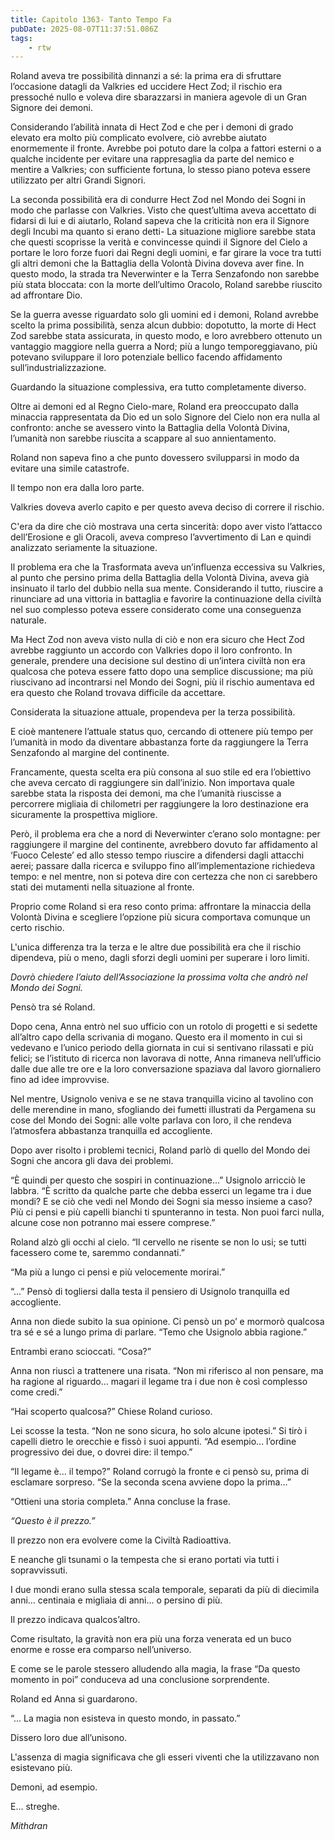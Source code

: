 ```yaml
---
title: Capitolo 1363- Tanto Tempo Fa
pubDate: 2025-08-07T11:37:51.086Z
tags:
    - rtw
---
```



Roland aveva tre possibilità dinnanzi a sé: la prima era di sfruttare l’occasione datagli da Valkries ed uccidere Hect Zod; il rischio era pressoché nullo e voleva dire sbarazzarsi in maniera agevole di un Gran Signore dei demoni.


Considerando l’abilità innata di Hect Zod e che per i demoni di grado elevato era molto più complicato evolvere, ciò avrebbe aiutato enormemente il fronte. Avrebbe poi potuto dare la colpa a fattori esterni o a qualche incidente per evitare una rappresaglia da parte del nemico e mentire a Valkries; con sufficiente fortuna, lo stesso piano poteva essere utilizzato per altri Grandi Signori.


La seconda possibilità era di condurre Hect Zod nel Mondo dei Sogni in modo che parlasse con Valkries. Visto che quest’ultima aveva accettato di fidarsi di lui e di aiutarlo, Roland sapeva che la criticità non era il Signore degli Incubi ma quanto si erano detti- La situazione migliore sarebbe stata che questi scoprisse la verità e convincesse quindi il Signore del Cielo a portare le loro forze fuori dai Regni degli uomini, e far girare la voce tra tutti gli altri demoni che la Battaglia della Volontà Divina doveva aver fine. In questo modo, la strada tra Neverwinter e la Terra Senzafondo non sarebbe più stata bloccata: con la morte dell’ultimo Oracolo, Roland sarebbe riuscito ad affrontare Dio.


Se la guerra avesse riguardato solo gli uomini ed i demoni, Roland avrebbe scelto la prima possibilità, senza alcun dubbio: dopotutto, la morte di Hect Zod sarebbe stata assicurata, in questo modo, e loro avrebbero ottenuto un vantaggio maggiore nella guerra a Nord; più a lungo temporeggiavano, più potevano sviluppare il loro potenziale bellico facendo affidamento sull’industrializzazione.


Guardando la situazione complessiva, era tutto completamente diverso.


Oltre ai demoni ed al Regno Cielo-mare, Roland era preoccupato dalla minaccia rappresentata da Dio ed un solo Signore del Cielo non era nulla al confronto: anche se avessero vinto la Battaglia della Volontà Divina, l’umanità non sarebbe riuscita a scappare al suo annientamento.


Roland non sapeva fino a che punto dovessero svilupparsi in modo da evitare una simile catastrofe.


Il tempo non era dalla loro parte.


Valkries doveva averlo capito e per questo aveva deciso di correre il rischio.


C'era da dire che ciò mostrava una certa sincerità: dopo aver visto l’attacco dell’Erosione e gli Oracoli, aveva compreso l’avvertimento di Lan e quindi analizzato seriamente la situazione.


Il problema era che la Trasformata aveva un’influenza eccessiva su Valkries, al punto che persino prima della Battaglia della Volontà Divina, aveva già insinuato il tarlo del dubbio nella sua mente. Considerando il tutto, riuscire a rinunciare ad una vittoria in battaglia e favorire la continuazione della civiltà nel suo complesso poteva essere considerato come una conseguenza naturale.


Ma Hect Zod non aveva visto nulla di ciò e non era sicuro che Hect Zod avrebbe raggiunto un accordo con Valkries dopo il loro confronto. In generale, prendere una decisione sul destino di un’intera civiltà non era qualcosa che poteva essere fatto dopo una semplice discussione; ma più riuscivano ad incontrarsi nel Mondo dei Sogni, più il rischio aumentava ed era questo che Roland trovava difficile da accettare.


Considerata la situazione attuale, propendeva per la terza possibilità.


E cioè mantenere l’attuale status quo, cercando di ottenere più tempo per l’umanità in modo da diventare abbastanza forte da raggiungere la Terra Senzafondo al margine del continente.


Francamente, questa scelta era più consona al suo stile ed era l’obiettivo che aveva cercato di raggiungere sin dall’inizio. Non importava quale sarebbe stata la risposta dei demoni, ma che l’umanità riuscisse a percorrere migliaia di chilometri per raggiungere la loro destinazione era sicuramente la prospettiva migliore.


Però, il problema era che a nord di Neverwinter c’erano solo montagne: per raggiungere il margine del continente, avrebbero dovuto far affidamento al ‘Fuoco Celeste’ ed allo stesso tempo riuscire a difendersi dagli attacchi aerei; passare dalla ricerca e sviluppo fino all’implementazione richiedeva tempo: e nel mentre, non si poteva dire con certezza che non ci sarebbero stati dei mutamenti nella situazione al fronte.


Proprio come Roland si era reso conto prima: affrontare la minaccia della Volontà Divina e scegliere l’opzione più sicura comportava comunque un certo rischio.


L'unica differenza tra la terza e le altre due possibilità era che il rischio dipendeva, più o meno, dagli sforzi degli uomini per superare i loro limiti.


<em>Dovrò chiedere l’aiuto dell’Associazione la prossima volta che andrò nel Mondo dei Sogni.</em>


Pensò tra sé Roland.


Dopo cena, Anna entrò nel suo ufficio con un rotolo di progetti e si sedette all’altro capo della scrivania di mogano. Questo era il momento in cui si vedevano e l’unico periodo della giornata in cui si sentivano rilassati e più felici; se l’istituto di ricerca non lavorava di notte, Anna rimaneva nell’ufficio dalle due alle tre ore e la loro conversazione spaziava dal lavoro giornaliero fino ad idee improvvise.


Nel mentre, Usignolo veniva e se ne stava tranquilla vicino al tavolino con delle merendine in mano, sfogliando dei fumetti illustrati da Pergamena su cose del Mondo dei Sogni: alle volte parlava con loro, il che rendeva l’atmosfera abbastanza tranquilla ed accogliente.


Dopo aver risolto i problemi tecnici, Roland parlò di quello del Mondo dei Sogni che ancora gli dava dei problemi.


“È quindi per questo che sospiri in continuazione...” Usignolo arricciò le labbra. “È scritto da qualche parte che debba esserci un legame tra i due mondi? E se ciò che vedi nel Mondo dei Sogni sia messo insieme a caso? Più ci pensi e più capelli bianchi ti spunteranno in testa. Non puoi farci nulla, alcune cose non potranno mai essere comprese.”


Roland alzò gli occhi al cielo. “Il cervello ne risente se non lo usi; se tutti facessero come te, saremmo condannati.”


“Ma più a lungo ci pensi e più velocemente morirai.”


“...” Pensò di togliersi dalla testa il pensiero di Usignolo tranquilla ed accogliente.


Anna non diede subito la sua opinione. Ci pensò un po’ e mormorò qualcosa tra sé e sé a lungo prima di parlare. “Temo che Usignolo abbia ragione.”


Entrambi erano scioccati. “Cosa?”


Anna non riuscì a trattenere una risata. “Non mi riferisco al non pensare, ma ha ragione al riguardo... magari il legame tra i due non è così complesso come credi.”


“Hai scoperto qualcosa?” Chiese Roland curioso.


Lei scosse la testa. “Non ne sono sicura, ho solo alcune ipotesi.” Si tirò i capelli dietro le orecchie e fissò i suoi appunti. “Ad esempio... l’ordine progressivo dei due, o dovrei dire: il tempo.”


“Il legame è... il tempo?” Roland corrugò la fronte e ci pensò su, prima di esclamare sorpreso. “Se la seconda scena avviene dopo la prima...”


“Ottieni una storia completa.” Anna concluse la frase.


<em>“Questo è il prezzo.”</em>


Il prezzo non era evolvere come la Civiltà Radioattiva.


E neanche gli tsunami o la tempesta che si erano portati via tutti i sopravvissuti.


I due mondi erano sulla stessa scala temporale, separati da più di diecimila anni... centinaia e migliaia di anni... o persino di più.


Il prezzo indicava qualcos’altro.


Come risultato, la gravità non era più una forza venerata ed un buco enorme e rosse era comparso nell’universo.


E come se le parole stessero alludendo alla magia, la frase “Da questo momento in poi” conduceva ad una conclusione sorprendente.


Roland ed Anna si guardarono.


“... La magia non esisteva in questo mondo, in passato.”


Dissero loro due all’unisono.


L'assenza di magia significava che gli esseri viventi che la utilizzavano non esistevano più.


Demoni, ad esempio.


E... streghe.






<em>Mithdran </em>




















                                


                                



